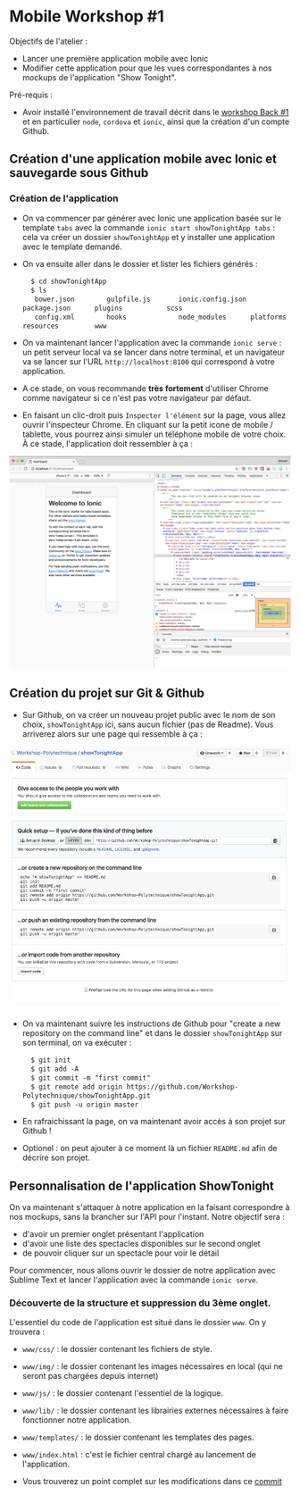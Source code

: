 Mobile Workshop #1
=======


Objectifs de l'atelier :

* Lancer une première application mobile avec Ionic
* Modifier cette application pour que les vues correspondantes à nos mockups de l'application "Show Tonight".


Pré-requis :

* Avoir installé l'environnement de travail décrit dans le [workshop Back #1](https://github.com/Workshop-Polytechnique/Back_Workshop_1) et en particulier `node`, `cordova` et `ionic`, ainsi que la création d'un compte Github.


## Création d'une application mobile avec Ionic et sauvegarde sous Github

### Création de l'application

* On va commencer par générer avec Ionic une application basée sur le template `tabs` avec la commande `ionic start showTonightApp tabs` : cela va créer un dossier `showTonightApp` et y installer une application avec le template demandé.

* On va ensuite aller dans le dossier et lister les fichiers générés :


        $ cd showTonightApp
        $ ls
         bower.json        gulpfile.js       ionic.config.json package.json      plugins           scss
         config.xml        hooks             node_modules      platforms         resources         www


* On va maintenant lancer l'application avec la commande `ionic serve` : un petit serveur local va se lancer dans notre terminal, et un navigateur va se lancer sur l'URL `http://localhost:8100` qui correspond à votre application.
* A ce stade, on vous recommande **très fortement** d'utiliser Chrome comme navigateur si ce n'est pas votre navigateur par défaut.
* En faisant un clic-droit puis `Inspecter l'élément` sur la page, vous allez ouvrir l'inspecteur Chrome. En cliquant sur la petit icone de mobile / tablette, vous pourrez ainsi simuler un téléphone mobile de votre choix. À ce stade, l'application doit ressembler à ça :

<img src="tutorial_resources/ionic_serve_1.png" alt="Chrome with Ionic" style="width:600px">

## Création du projet sur Git & Github

* Sur Github, on va créer un nouveau projet public avec le nom de son choix, `showTonightApp` ici, sans aucun fichier (pas de Readme). Vous arriverez alors sur une page qui ressemble à ça :

<img src="tutorial_resources/github.png" alt="Github" style="width:600px">

* On va maintenant suivre les instructions de Github pour "create a new repository on the command line" et dans le dossier `showTonightApp` sur son terminal, on va exécuter :


        $ git init
        $ git add -A
        $ git commit -m "first commit"
        $ git remote add origin https://github.com/Workshop-Polytechnique/showTonightApp.git
        $ git push -u origin master
        
* En rafraichissant la page, on va maintenant avoir accès à son projet sur Github !
* Optionel : on peut ajouter à ce moment là un fichier `README.md` afin de décrire son projet.

## Personnalisation de l'application ShowTonight

On va maintenant s'attaquer à notre application en la faisant correspondre à nos mockups, sans la brancher sur l'API pour l'instant. 
Notre objectif sera :
* d'avoir un premier onglet présentant l'application
* d'avoir une liste des spectacles disponibles sur le second onglet
* de pouvoir cliquer sur un spectacle pour voir le détail

Pour commencer, nous allons ouvrir le dossier de notre application avec Sublime Text et lancer l'application avec la commande `ionic serve`.

### Découverte de la structure et suppression du 3ème onglet.

L'essentiel du code de l'application est situé dans le dossier `www`. On y trouvera :

* `www/css/` : le dossier contenant les fichiers de style.
* `www/img/` : le dossier contenant les images nécessaires en local (qui ne seront pas chargées depuis internet)
* `www/js/` : le dossier contenant l'essentiel de la logique.
* `www/lib/` : le dossier contenant les librairies externes nécessaires à faire fonctionner notre application.
* `www/templates/` : le dossier contenant les templates des pages.
* `www/index.html` : c'est le fichier central chargé au lancement de l'application.


* Vous trouverez un point complet sur les modifications dans ce [commit]( https://github.com/Workshop-Polytechnique/Mobile_Workshop_1/commit/685a854cb16d919d33529a8f5c9a5ca3e5f78691)






